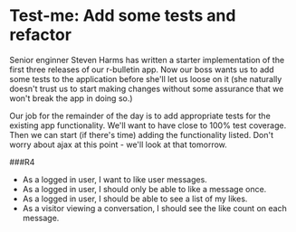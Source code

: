 # Test-me: Add some tests and refactor

Senior enginner Steven Harms has written a starter implementation of the first three releases of our r-bulletin app. Now our boss wants us to add some tests to the application before she'll let us loose on it (she naturally doesn't trust us to start making changes without some assurance that we won't break the app in doing so.)

Our job for the remainder of the day is to add appropriate tests for the existing app functionality. We'll want to have close to 100% test coverage. Then we can start (if there's time) adding the functionality listed. Don't worry about ajax at this point - we'll look at that tomorrow.

###R4
* As a logged in user, I want to like user messages.
* As a logged in user, I should only be able to like a message once.
* As a logged in user, I should be able to see a list of my likes.
* As a visitor viewing a conversation, I should see the like count on each message.